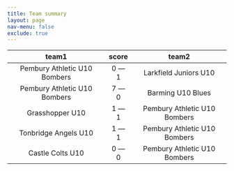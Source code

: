 ```yaml
---
title: Team summary
layout: page
nav-menu: false
exclude: true
---
```




|            team1             |    score    |            team2             |
|:----------------------------:|:-----------:|:----------------------------:|
| Pembury Athletic U10 Bombers | 0 &mdash; 1 |    Larkfield Juniors U10     |
| Pembury Athletic U10 Bombers | 7 &mdash; 0 |      Barming U10 Blues       |
|       Grasshopper U10        | 1 &mdash; 1 | Pembury Athletic U10 Bombers |
|     Tonbridge Angels U10     | 1 &mdash; 1 | Pembury Athletic U10 Bombers |
|       Castle Colts U10       | 0 &mdash; 0 | Pembury Athletic U10 Bombers |

 <br /><br /><br />